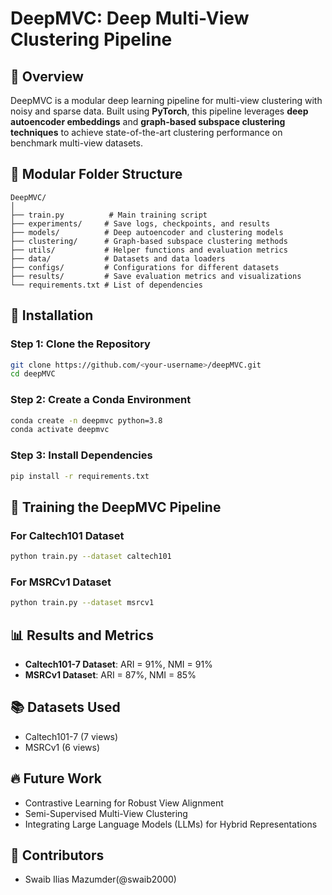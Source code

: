 # DeepMVC: Deep Multi-View Clustering Pipeline

## 📌 Overview
DeepMVC is a modular deep learning pipeline for multi-view clustering with noisy and sparse data. Built using **PyTorch**, this pipeline leverages **deep autoencoder embeddings** and **graph-based subspace clustering techniques** to achieve state-of-the-art clustering performance on benchmark multi-view datasets.

## 📂 Modular Folder Structure
```
DeepMVC/
│
├── train.py          # Main training script
├── experiments/     # Save logs, checkpoints, and results
├── models/          # Deep autoencoder and clustering models
├── clustering/      # Graph-based subspace clustering methods
├── utils/           # Helper functions and evaluation metrics
├── data/            # Datasets and data loaders
├── configs/         # Configurations for different datasets
├── results/         # Save evaluation metrics and visualizations
└── requirements.txt # List of dependencies
```

## 🔧 Installation
### Step 1: Clone the Repository
```bash
git clone https://github.com/<your-username>/deepMVC.git
cd deepMVC
```

### Step 2: Create a Conda Environment
```bash
conda create -n deepmvc python=3.8
conda activate deepmvc
```

### Step 3: Install Dependencies
```bash
pip install -r requirements.txt
```

## 🚀 Training the DeepMVC Pipeline
### For Caltech101 Dataset
```bash
python train.py --dataset caltech101
```

### For MSRCv1 Dataset
```bash
python train.py --dataset msrcv1
```

## 📊 Results and Metrics
- **Caltech101-7 Dataset**: ARI = 91%, NMI = 91%
- **MSRCv1 Dataset**: ARI = 87%, NMI = 85%

## 📚 Datasets Used
- Caltech101-7 (7 views)
- MSRCv1 (6 views)

## 🔥 Future Work
- Contrastive Learning for Robust View Alignment
- Semi-Supervised Multi-View Clustering
- Integrating Large Language Models (LLMs) for Hybrid Representations

## 📌 Contributors
- Swaib Ilias Mazumder(@swaib2000)



